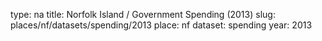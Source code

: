 type: na
title: Norfolk Island / Government Spending (2013)
slug: places/nf/datasets/spending/2013
place: nf
dataset: spending
year: 2013
